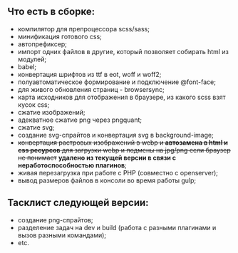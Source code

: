 <!-- @format -->


## Что есть в сборке:
- компилятор для препроцессора scss/sass;
- минификация готового css;
- автопрефиксер;
- импорт одних файлов в другие, который позволяет собирать html из модулей;
- babel;
- конвертация шрифтов из ttf в eot, woff и woff2;
- полуавтоматическое формирование и подключение @font-face;
- для живого обновления страниц - browsersync;
- карта исходников для отображения в браузере, из какого scss взят кусок css;
- сжатие изображений;
- адекватное сжатие png через pngquant;
- сжатие svg;
- создание svg-спрайтов и конвертация svg в background-image;
- ~~конвертация растровых изображений в webp и **автозамена в html и css ресурсов** для загрузки webp и подмены на jpg/png если браузер не понимает~~ **удалено из текущей версии в связи с неработоспособностью плагинов**;
- живая перезагрузка при работе с PHP (совместно с openserver);
- вывод размеров файлов в консоли во время работы gulp;

## Тасклист следующей версии:

- создание png-спрайтов;
- разделение задач на dev и build (работа с разными плагинами и вызов разными командами);
- etc.


